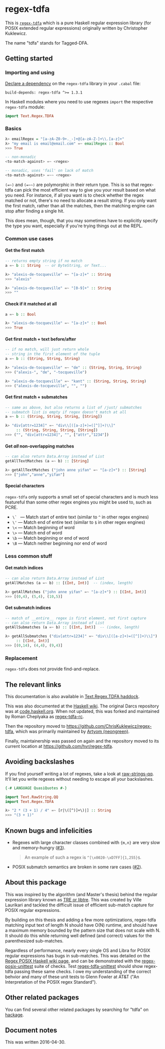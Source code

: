 # regex-tdfa

This is [`regex-tdfa`](http://hackage.haskell.org/package/regex-tdfa) which is a pure Haskell regular expression library (for POSIX extended regular expressions) originally written by Christopher Kuklewicz.

The name "tdfa" stands for Tagged-DFA.

## Getting started

### Importing and using

[Declare a dependency](https://www.haskell.org/cabal/users-guide/developing-packages.html#pkg-field-build-depends) on the `regex-tdfa` library in your `.cabal` file:

```
build-depends: regex-tdfa ^>= 1.3.1
```

In Haskell modules where you need to use regexes `import` the respective `regex-tdfa` module:

```haskell
import Text.Regex.TDFA
```

### Basics

```haskell
λ> emailRegex = "[a-zA-Z0-9+._-]+@[a-zA-Z-]+\\.[a-z]+"
λ> "my email is email@email.com" =~ emailRegex :: Bool
>>> True

-- non-monadic
<to-match-against> =~ <regex>

-- monadic, uses 'fail' on lack of match
<to-match-against> =~~ <regex>
```

`(=~)` and `(=~~)` are polymorphic in their return type. This is so that
regex-tdfa can pick the most efficient way to give you your result based on
what you need. For instance, if all you want is to check whether the regex
matched or not, there's no need to allocate a result string. If you only want
the first match, rather than all the matches, then the matching engine can stop
after finding a single hit.

This does mean, though, that you may sometimes have to explicitly specify the
type you want, especially if you're trying things out at the REPL.

### Common use cases

#### Get the first match

```haskell
-- returns empty string if no match
a =~ b :: String  -- or ByteString, or Text...

λ> "alexis-de-tocqueville" =~ "[a-z]+" :: String
>>> "alexis"

λ> "alexis-de-tocqueville" =~ "[0-9]+" :: String
>>> ""
```

#### Check if it matched at all

```haskell
a =~ b :: Bool

λ> "alexis-de-tocqueville" =~ "[a-z]+" :: Bool
>>> True
```

#### Get first match + text before/after

```haskell
-- if no match, will just return whole
-- string in the first element of the tuple
a =~ b :: (String, String, String)

λ> "alexis-de-tocqueville" =~ "de" :: (String, String, String)
>>> ("alexis-", "de", "-tocqueville")

λ> "alexis-de-tocqueville" =~ "kant" :: (String, String, String)
>>> ("alexis-de-tocqueville", "", "")
```

#### Get first match + submatches

```haskell
-- same as above, but also returns a list of /just/ submatches
-- submatch list is empty if regex doesn't match at all
a =~ b :: (String, String, String, [String])

λ> "div[attr=1234]" =~ "div\\[([a-z]+)=([^]]+)\\]"
     :: (String, String, String, [String])
>>> ("", "div[attr=1234]", "", ["attr","1234"])
```

#### Get *all* non-overlapping matches

```haskell
-- can also return Data.Array instead of List
getAllTextMatches (a =~ b) :: [String]

λ> getAllTextMatches ("john anne yifan" =~ "[a-z]+") :: [String]
>>> ["john","anne","yifan"]
```

#### Special characters

`regex-tdfa` only supports a small set of special characters and is much less
featureful than some other regex engines you might be used to, such as PCRE.

* ``\` `` &mdash; Match start of entire text (similar to `^` in other regex engines)
* `\'` &mdash; Match end of entire text (similar to `$` in other regex engines)
* `\<` &mdash; Match beginning of word
* `\>` &mdash; Match end of word
* `\b` &mdash; Match beginning or end of word
* `\B` &mdash; Match neither beginning nor end of word

### Less common stuff

#### Get match indices

```haskell
-- can also return Data.Array instead of List
getAllMatches (a =~ b) :: [(Int, Int)]  -- (index, length)

λ> getAllMatches ("john anne yifan" =~ "[a-z]+") :: [(Int, Int)]
>>> [(0,4), (5,4), (10,5)]
``````

#### Get submatch indices

```haskell
-- match of __entire__ regex is first element, not first capture
-- can also return Data.Array instead of List
getAllSubmatches (a =~ b) :: [(Int, Int)]  -- (index, length)

λ> getAllSubmatches ("div[attr=1234]" =~ "div\\[([a-z]+)=([^]]+)\\]")
     :: [(Int, Int)]
>>> [(0,14), (4,4), (9,4)]
```

### Replacement

`regex-tdfa` does not provide find-and-replace.

## The relevant links

This documentation is also available in [Text.Regex.TDFA haddock](http://hackage.haskell.org/package/regex-tdfa-1.2.3.2/docs/Text-Regex-TDFA.html).

This was also documented at the [Haskell wiki](https://wiki.haskell.org/Regular_expressions#regex-tdfa).  The original Darcs repository was at [code.haskell.org](http://code.haskell.org/regex-tdfa/).  When not updated, this was forked and maintained by Roman Cheplyaka as [regex-tdfa-rc](http://hackage.haskell.org/package/regex-tdfa-rc).

Then the repository moved to <https://github.com/ChrisKuklewicz/regex-tdfa>, which was primarily maintained by [Artyom (neongreen)](https://github.com/neongreen).

Finally, maintainership was passed on again and the repository moved to its current location at <https://github.com/hvr/regex-tdfa>.

## Avoiding backslashes

If you find yourself writing a lot of regexes, take a look at
[raw-strings-qq](http://hackage.haskell.org/package/raw-strings-qq). It'll
let you write regexes without needing to escape all your backslashes.

```haskell
{-# LANGUAGE QuasiQuotes #-}

import Text.RawString.QQ
import Text.Regex.TDFA

λ> "2 * (3 + 1) / 4" =~ [r|\([^)]+\)|] :: String
>>> "(3 + 1)"
```

## Known bugs and infelicities

* Regexes with large character classes combined with `{m,n}` are very slow and memory-hungry ([#3][]).

  > An example of such a regex is `^[\x0020-\xD7FF]{1,255}$`.

* POSIX submatch semantics are broken in some rare cases ([#2][]).

[#2]: https://github.com/hvr/regex-tdfa/issues/2
[#3]: https://github.com/hvr/regex-tdfa/issues/3

## About this package

This was inspired by the algorithm (and Master's thesis) behind the regular expression library known as [TRE or libtre](https://github.com/laurikari/tre/).  This was created by Ville Laurikari and tackled the difficult issue of efficient sub-match capture for POSIX regular expressions.

By building on this thesis and adding a few more optimizations, regex-tdfa matching input text of length N should have O(N) runtime, and should have a maximum memory bounded by the pattern size that does not scale with N. It should do this while returning well defined (and correct) values for the parenthesized sub-matches.

Regardless of performance, nearly every single OS and Libra for POSIX regular expressions has bugs in sub-matches.  This was detailed on the [Regex POSIX Haskell wiki page](https://wiki.haskell.org/Regex_Posix), and can be demonstrated with the [regex-posix-unittest](http://hackage.haskell.org/package/regex-posix-unittest) suite of checks.  Test [regex-tdfa-unittest](http://hackage.haskell.org/package/regex-tdfa-unittest) should show regex-tdfa passing these same checks.  I owe my understanding of the correct behvior and many of these unit tests to Glenn Fowler at AT&T ("An Interpretation of the POSIX regex Standard").

## Other related packages

You can find several other related packages by searching for "tdfa" on [hackage](http://hackage.haskell.org/packages/search?terms=tdfa).

## Document notes

This was written 2016-04-30.
